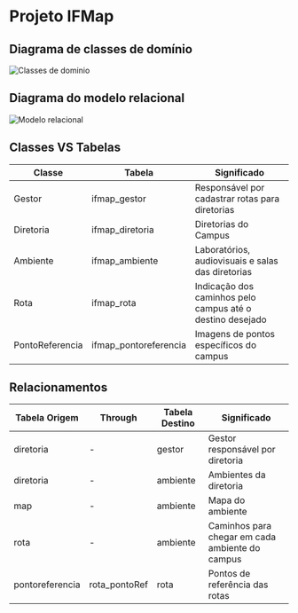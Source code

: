 # Projeto IFMap

## Diagrama de classes de domínio
 ![Classes de dominio](Imagens/Diagrama_de_Classes_de_Domínio.jpg)

## Diagrama do modelo relacional
![Modelo relacional](Imagens/Diagrama_do_modelo_relacional.jpg)

## Classes VS Tabelas
| Classe | Tabela | Significado |
| ------ | ------ | ----------- |
| Gestor | ifmap_gestor | Responsável por cadastrar rotas para diretorias |
| Diretoria | ifmap_diretoria | Diretorias do Campus |
| Ambiente | ifmap_ambiente | Laboratórios, audiovisuais e salas das diretorias |
| Rota | ifmap_rota | Indicação dos caminhos pelo campus até o destino desejado |
| PontoReferencia | ifmap_pontoreferencia | Imagens de pontos específicos do campus |

## Relacionamentos
| Tabela Origem | Through | Tabela Destino | Significado |
| --------------| --------| --------------| --------------|
| diretoria | - | gestor |  Gestor responsável por diretoria |
| diretoria | - | ambiente | Ambientes da diretoria |
| map | - | ambiente | Mapa do ambiente |
| rota | - | ambiente | Caminhos para chegar em cada ambiente do campus |
| pontoreferencia | rota_pontoRef | rota | Pontos de referência das rotas |
